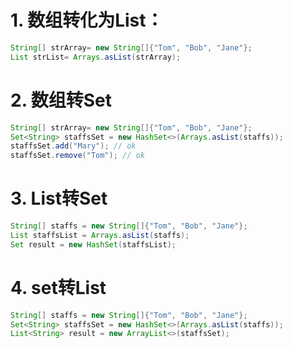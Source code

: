 # 1. 数组转化为List：

```java
String[] strArray= new String[]{"Tom", "Bob", "Jane"};
List strList= Arrays.asList(strArray);
```

#  

# 2. 数组转Set

```java
String[] strArray= new String[]{"Tom", "Bob", "Jane"};
Set<String> staffsSet = new HashSet<>(Arrays.asList(staffs));
staffsSet.add("Mary"); // ok
staffsSet.remove("Tom"); // ok
```

#  

# 3. List转Set

```java
String[] staffs = new String[]{"Tom", "Bob", "Jane"};
List staffsList = Arrays.asList(staffs);
Set result = new HashSet(staffsList);
```

#  

# 4. set转List

```java
String[] staffs = new String[]{"Tom", "Bob", "Jane"};
Set<String> staffsSet = new HashSet<>(Arrays.asList(staffs));
List<String> result = new ArrayList<>(staffsSet);
```